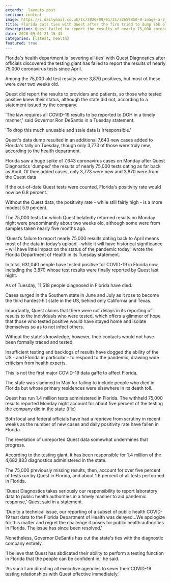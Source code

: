 ```yaml
---
extends: _layouts.post
section: content
image: https://i.dailymail.co.uk/1s/2020/09/01/21/32659850-0-image-a-2_1598990632918.jpg 
title: Florida cuts ties with Quest after the firm tried to dump 75k old covid test results 
description: Quest failed to report the results of nearly 75,000 coronavirus tests administered in Florida - including 3,870 positives - dating as far back as April on Monday night. DeSantis is severing all ties. 
date: 2020-09-01-21-15-41 
categories: [latest, health] 
featured: true 
--- 
```

Florida's health department is 'severing all ties' with Quest Diagnostics after officials discovered the testing giant has failed to report the results of nearly 75,000 coronavirus tests since April. 

Among the 75,000 old test results were 3,870 positives, but most of these were over two weeks old. 

Quest did report the results to providers and patients, so those who tested positive knew their status, although the state did not, according to a statement issued by the company. 

'The law requires all COVID-19 results to be reported to DOH in a timely manner,' said Governor Ron DeSantis in a Tuesday statement. 

'To drop this much unusable and stale data is irresponsible.' 

Quest's data dump resulted in an additional 7,643 new cases added to Florida's tally on Tuesday, though only 3,773 of those were truly new, according to the health department. 

Florida saw a huge spike of 7,643 coronavirus cases on Monday after Quest Diagnostics 'dumped' the results of nearly 75,000 tests dating as far back as April. Of thee added cases, only 3,773 were new and 3,870 were from the Quest data 

If the out-of-date Quest tests were counted, Florida's positivity rate would now be 6.8 percent. 

Without the Quest data, the positivity rate - while still fairly high - is a more modest 5.9 percent. 

The 75,000 tests for which Quest belatedly returned results on Monday night were predominantly about two weeks old, although some were from samples taken nearly five months ago. 

'Quest’s failure to report nearly 75,000 results dating back to April means most of the data in today’s upload – while it will have historical significance – will have little impact on the status of the pandemic today,' wrote the Florida Department of Health in its Tuesday statement. 

In total, 631,040 people have tested positive for COVID-19 in Florida now, including the 3,870 whose test results were finally reported by Quest last night. 

As of Tuesday, 11,518 people diagnosed in Florida have died. 

Cases surged in the Southern state in June and July as it rose to become the third hardest-hit state in the US, behind only California and Texas. 

Importantly, Quest claims that there were not delays in its reporting of results to the individuals who were tested, which offers a glimmer of hope that those who tested positive would have stayed home and isolate themselves so as to not infect others. 

Without the state's knowledge, however, their contacts would not have been formally traced and tested. 

Insufficient testing and backlogs of results have dogged the ability of the US - and Florida in particular - to respond to the pandemic, drawing wide criticism from health experts. 

This is not the first major COVID-19 data gaffe to affect Florida. 

The state was slammed in May for failing to include people who died in Florida but whose primary residences were elsewhere in its death toll. 

Quest has run 1.4 million tests administered in Florida. The withheld 75,000 results reported Monday night account for about five percent of the testing the company did in the state (file)

Both local and federal officials have had a reprieve from scrutiny in recent weeks as the number of new cases and daily positivity rate have fallen in Florida. 

The revelation of unreported Quest data somewhat undermines that progress. 

According to the testing giant, it has been responsible for 1.4 million of the 4,682,883 diagnostics administered in the state. 

The 75,000 previously missing results, then, account for over five percent of tests run by Quest in Florida, and about 1.6 percent of all tests performed in Florida. 

'Quest Diagnostics takes seriously our responsibility to report laboratory data to public health authorities in a timely manner to aid pandemic response,' Quest said in a statement. 

'Due to a technical issue, our reporting of a subset of public health COVID-19 test data to the Florida Department of Health was delayed...We apologize for this matter and regret the challenge it poses for public health authorities in Florida. The issue has since been resolved.' 

Nonetheless, Governor DeSantis has cut the state's ties with the diagnostic company entirely. 

'I believe that Quest has abdicated their ability to perform a testing function in Florida that the people can be confident in,' he said. 

'As such I am directing all executive agencies to sever their COVID-19 testing relationships with Quest effective immediately.' 

